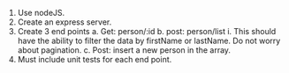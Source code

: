 1. Use nodeJS.
2. Create an express server.
3. Create 3 end points
   a. Get: person/:id
   b. post: person/list
   i. This should have the ability to filter the data by firstName or lastName.
   Do not worry about pagination.
   c. Post: insert a new person in the array.
4. Must include unit tests for each end point.
